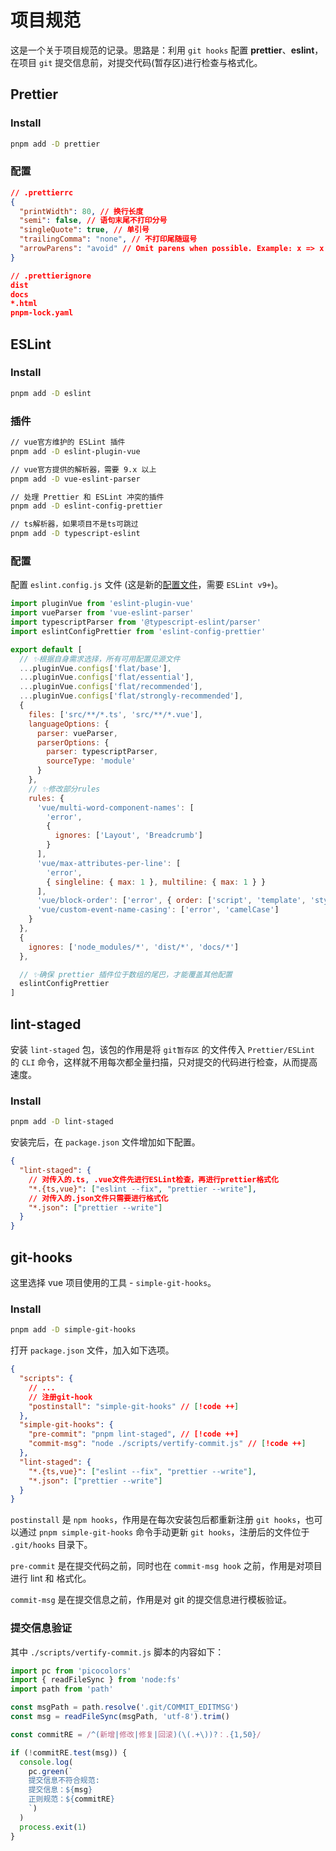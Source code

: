 # 项目规范

这是一个关于项目规范的记录。思路是：利用 `git hooks` 配置 **prettier**、**eslint**，在项目 `git` 提交信息前，对提交代码(暂存区)进行检查与格式化。

## Prettier

### Install

```bash
pnpm add -D prettier
```

### 配置

```json
// .prettierrc
{
  "printWidth": 80, // 换行长度
  "semi": false, // 语句末尾不打印分号
  "singleQuote": true, // 单引号
  "trailingComma": "none", // 不打印尾随逗号
  "arrowParens": "avoid" // Omit parens when possible. Example: x => x
}
```

```json
// .prettierignore
dist
docs
*.html
pnpm-lock.yaml
```

## ESLint

### Install

```bash
pnpm add -D eslint
```

### 插件

```bash
// vue官方维护的 ESLint 插件
pnpm add -D eslint-plugin-vue

// vue官方提供的解析器，需要 9.x 以上
pnpm add -D vue-eslint-parser

// 处理 Prettier 和 ESLint 冲突的插件
pnpm add -D eslint-config-prettier

// ts解析器，如果项目不是ts可跳过
pnpm add -D typescript-eslint
```

### 配置

配置 `eslint.config.js` 文件 (这是新的[配置文件](https://eslint.org/docs/latest/use/configure/configuration-files)，需要 `ESLint v9+`)。

```js
import pluginVue from 'eslint-plugin-vue'
import vueParser from 'vue-eslint-parser'
import typescriptParser from '@typescript-eslint/parser'
import eslintConfigPrettier from 'eslint-config-prettier'

export default [
  // ✨根据自身需求选择，所有可用配置见源文件
  ...pluginVue.configs['flat/base'],
  ...pluginVue.configs['flat/essential'],
  ...pluginVue.configs['flat/recommended'],
  ...pluginVue.configs['flat/strongly-recommended'],
  {
    files: ['src/**/*.ts', 'src/**/*.vue'],
    languageOptions: {
      parser: vueParser,
      parserOptions: {
        parser: typescriptParser,
        sourceType: 'module'
      }
    },
    // ✨修改部分rules
    rules: {
      'vue/multi-word-component-names': [
        'error',
        {
          ignores: ['Layout', 'Breadcrumb']
        }
      ],
      'vue/max-attributes-per-line': [
        'error',
        { singleline: { max: 1 }, multiline: { max: 1 } }
      ],
      'vue/block-order': ['error', { order: ['script', 'template', 'style'] }],
      'vue/custom-event-name-casing': ['error', 'camelCase']
    }
  },
  {
    ignores: ['node_modules/*', 'dist/*', 'docs/*']
  },

  // ✨确保 prettier 插件位于数组的尾巴，才能覆盖其他配置
  eslintConfigPrettier
]
```

## lint-staged

安装 `lint-staged` 包，该包的作用是将 `git暂存区` 的文件传入 `Prettier/ESLint` 的 `CLI` 命令，这样就不用每次都全量扫描，只对提交的代码进行检查，从而提高速度。

### Install

```bash
pnpm add -D lint-staged
```

安装完后，在 `package.json` 文件增加如下配置。

```json
{
  "lint-staged": {
    // 对传入的.ts, .vue文件先进行ESLint检查，再进行prettier格式化
    "*.{ts,vue}": ["eslint --fix", "prettier --write"],
    // 对传入的.json文件只需要进行格式化
    "*.json": ["prettier --write"]
  }
}
```

## git-hooks

这里选择 vue 项目使用的工具 - `simple-git-hooks`。

### Install

```bash
pnpm add -D simple-git-hooks
```

打开 `package.json` 文件，加入如下选项。

```json
{
  "scripts": {
    // ...
    // 注册git-hook
    "postinstall": "simple-git-hooks" // [!code ++]
  },
  "simple-git-hooks": {
    "pre-commit": "pnpm lint-staged", // [!code ++]
    "commit-msg": "node ./scripts/vertify-commit.js" // [!code ++]
  },
  "lint-staged": {
    "*.{ts,vue}": ["eslint --fix", "prettier --write"],
    "*.json": ["prettier --write"]
  }
}
```

`postinstall` 是 `npm hooks`，作用是在每次安装包后都重新注册 `git hooks`，也可以通过 `pnpm simple-git-hooks` 命令手动更新 `git hooks`，注册后的文件位于 `.git/hooks` 目录下。

`pre-commit` 是在提交代码之前，同时也在 `commit-msg hook` 之前，作用是对项目进行 lint 和 格式化。

`commit-msg` 是在提交信息之前，作用是对 git 的提交信息进行模板验证。

### 提交信息验证

其中 `./scripts/vertify-commit.js` 脚本的内容如下：

```js
import pc from 'picocolors'
import { readFileSync } from 'node:fs'
import path from 'path'

const msgPath = path.resolve('.git/COMMIT_EDITMSG')
const msg = readFileSync(msgPath, 'utf-8').trim()

const commitRE = /^(新增|修改|修复|回滚)(\(.+\))?：.{1,50}/

if (!commitRE.test(msg)) {
  console.log(
    pc.green(`
    提交信息不符合规范:
    提交信息：${msg}
    正则规范：${commitRE}
    `)
  )
  process.exit(1)
}
```
